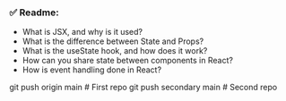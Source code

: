 ### ✅ Readme:

- What is JSX, and why is it used?
- What is the difference between State and Props?
- What is the useState hook, and how does it work?
- How can you share state between components in React?
- How is event handling done in React?

git push origin main # First repo
git push secondary main # Second repo
